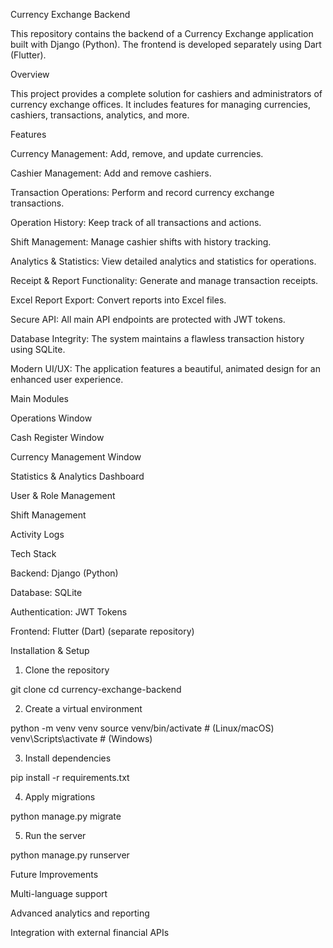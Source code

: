 Currency Exchange Backend

This repository contains the backend of a Currency Exchange application built with Django (Python). The frontend is developed separately using Dart (Flutter).

Overview

This project provides a complete solution for cashiers and administrators of currency exchange offices. It includes features for managing currencies, cashiers, transactions, analytics, and more.

Features

Currency Management: Add, remove, and update currencies.

Cashier Management: Add and remove cashiers.

Transaction Operations: Perform and record currency exchange transactions.

Operation History: Keep track of all transactions and actions.

Shift Management: Manage cashier shifts with history tracking.

Analytics & Statistics: View detailed analytics and statistics for operations.

Receipt & Report Functionality: Generate and manage transaction receipts.

Excel Report Export: Convert reports into Excel files.

Secure API: All main API endpoints are protected with JWT tokens.

Database Integrity: The system maintains a flawless transaction history using SQLite.

Modern UI/UX: The application features a beautiful, animated design for an enhanced user experience.


Main Modules

Operations Window

Cash Register Window

Currency Management Window

Statistics & Analytics Dashboard

User & Role Management

Shift Management

Activity Logs


Tech Stack

Backend: Django (Python)

Database: SQLite

Authentication: JWT Tokens

Frontend: Flutter (Dart) (separate repository)


Installation & Setup

1. Clone the repository

git clone
cd currency-exchange-backend


2. Create a virtual environment

python -m venv venv
source venv/bin/activate   # (Linux/macOS)
venv\Scripts\activate      # (Windows)


3. Install dependencies

pip install -r requirements.txt


4. Apply migrations

python manage.py migrate


5. Run the server

python manage.py runserver



Future Improvements

Multi-language support

Advanced analytics and reporting

Integration with external financial APIs



